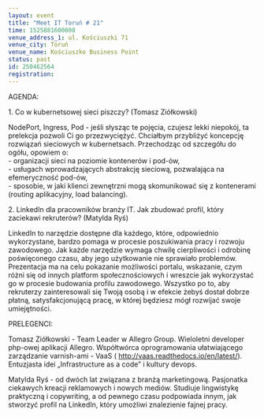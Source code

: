 ```yaml
---
layout: event
title: "Meet IT Toruń # 21"
time: 1525881600000
venue_address_1: ul. Kościuszki 71
venue_city: Toruń
venue_name: Kościuszko Business Point
status: past
id: 250462564
registration: 
---
```


<p>AGENDA:</p>
<p>1. Co w kubernetsowej sieci piszczy? (Tomasz Ziółkowski)</p>
<p>NodePort, Ingress, Pod - jeśli słysząc te pojęcia, czujesz lekki niepokój, ta prelekcja pozwoli Ci go przezwyciężyć. Chciałbym przybliżyć koncepcję rozwiązań sieciowych w kubernetsach. Przechodząc od szczegółu do ogółu, opowiem o:
  <br/>- organizacji sieci na poziomie kontenerów i pod-ów,
  <br/>- usługach wprowadzających abstrakcję sieciową, pozwalająca na efemeryczność pod-ów,
  <br/>- sposobie, w jaki klienci zewnętrzni mogą skomunikować się z kontenerami (routing aplikacyjny, load balancing).</p>
<p>2. LinkedIn dla pracowników branży IT. Jak zbudować profil, który zaciekawi rekruterów? (Matylda Ryś)</p>
<p>LinkedIn to narzędzie dostępne dla każdego, które, odpowiednio wykorzystane, bardzo pomaga w procesie poszukiwania pracy i rozwoju zawodowego. Jak każde narzędzie wymaga chwilę cierpliwości i odrobinę poświęconego czasu, aby jego użytkowanie nie sprawiało
  problemów. Prezentacja ma na celu pokazanie możliwości portalu, wskazanie, czym różni się od innych platform społecznościowych i wreszcie jak wykorzystać go w procesie budowania profilu zawodowego. Wszystko po to, aby rekruterzy zainteresowali się Twoją
  osobą i w efekcie żebyś dostał dobrze płatną, satysfakcjonującą pracę, w której będziesz mógł rozwijać swoje umiejętności.</p>
<p>PRELEGENCI:</p>
<p>Tomasz Ziółkowski - Team Leader w Allegro Group. Wieloletni developer php-owej aplikacji Allegro. Współtwórca oprogramowania ułatwiającego zarządzanie varnish-ami - VaaS (
  <a href="http://vaas.readthedocs.io/en/latest/" class="linkified">http://vaas.readthedocs.io/en/latest/</a>). Entuzjasta idei „Infrastructure as a code” i kultury devops.</p>
<p>Matylda Ryś - od dwóch lat związana z branżą marketingową. Pasjonatka ciekawych kreacji reklamowych i nowych mediów. Studiuje lingwistykę praktyczną i copywriting, a od pewnego czasu podpowiada innym, jak stworzyć profil na LinkedIn, który umożliwi znalezienie
  fajnej pracy.</p>
